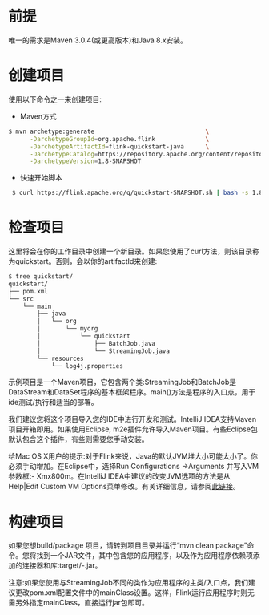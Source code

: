 # 前提
唯一的需求是Maven 3.0.4(或更高版本)和Java 8.x安装。

# 创建项目
使用以下命令之一来创建项目:
 - Maven方式
``` bash
$ mvn archetype:generate                               \
      -DarchetypeGroupId=org.apache.flink              \
      -DarchetypeArtifactId=flink-quickstart-java      \
      -DarchetypeCatalog=https://repository.apache.org/content/repositories/snapshots/ \
      -DarchetypeVersion=1.8-SNAPSHOT
```
 - 快速开始脚本
``` bash
 $ curl https://flink.apache.org/q/quickstart-SNAPSHOT.sh | bash -s 1.8-SNAPSHOT
```

# 检查项目
这里将会在你的工作目录中创建一个新目录。如果您使用了curl方法，则该目录称为quickstart。否则，会以你的artifactId来创建:
``` bash
$ tree quickstart/
quickstart/
├── pom.xml
└── src
    └── main
        ├── java
        │   └── org
        │       └── myorg
        │           └── quickstart
        │               ├── BatchJob.java
        │               └── StreamingJob.java
        └── resources
            └── log4j.properties
```
示例项目是一个Maven项目，它包含两个类:StreamingJob和BatchJob是DataStream和DataSet程序的基本框架程序。main()方法是程序的入口点，用于ide测试/执行和适当的部署。

我们建议您将这个项目导入您的IDE中进行开发和测试。IntelliJ IDEA支持Maven项目开箱即用。如果使用Eclipse, m2e插件允许导入Maven项目。有些Eclipse包默认包含这个插件，有些则需要您手动安装。

给Mac OS X用户的提示:对于Flink来说，Java的默认JVM堆大小可能太小了。你必须手动增加。在Eclipse中，选择Run Configurations ->Arguments 并写入VM参数框:- Xmx800m。在IntelliJ IDEA中建议的改变JVM选项的方法是从 Help|Edit Custom VM Options菜单修改。有关详细信息，请参阅[此链接](https://intellij-support.jetbrains.com/hc/en-us/articles/206544869-Configuring-JVM-options-and-platform-properties)。


# 构建项目
如果您想build/package 项目，请转到项目目录并运行“mvn clean package”命令。您将找到一个JAR文件，其中包含您的应用程序，以及作为应用程序依赖项添加的连接器和库:target/<artifact-id>-<version>.jar。

注意:如果您使用与StreamingJob不同的类作为应用程序的主类/入口点，我们建议更改pom.xml配置文件中的mainClass设置。这样，Flink运行应用程序时则无需另外指定mainClass，直接运行jar包即可。



